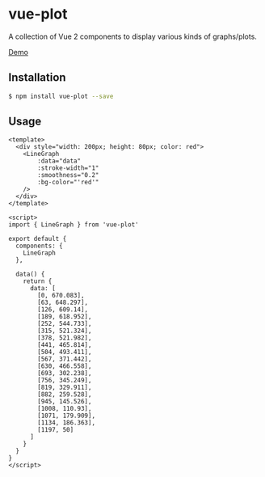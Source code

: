 # vue-plot
A collection of Vue 2 components to display various kinds of graphs/plots.

[Demo](https://codesandbox.io/s/vue-plot-qhye3v?file=/src/App.vue)

## Installation

```sh
$ npm install vue-plot --save
```

## Usage
```vue
<template>
  <div style="width: 200px; height: 80px; color: red">
    <LineGraph
        :data="data"
        :stroke-width="1"
        :smoothness="0.2"
        :bg-color="'red'"
    />
  </div>
</template>

<script>
import { LineGraph } from 'vue-plot'

export default {
  components: {
    LineGraph
  },
  
  data() {
    return {
      data: [
        [0, 670.083],
        [63, 648.297],
        [126, 609.14],
        [189, 618.952],
        [252, 544.733],
        [315, 521.324],
        [378, 521.982],
        [441, 465.814],
        [504, 493.411],
        [567, 371.442],
        [630, 466.558],
        [693, 302.238],
        [756, 345.249],
        [819, 329.911],
        [882, 259.528],
        [945, 145.526],
        [1008, 110.93],
        [1071, 179.909],
        [1134, 186.363],
        [1197, 50]
      ]
    }
  }
}
</script>
```
